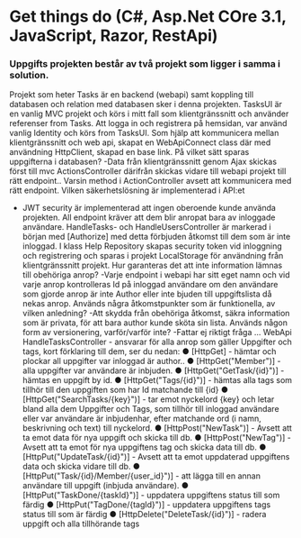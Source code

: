 # Get things do (C#, Asp.Net COre 3.1, JavaScript, Razor, RestApi)

### Uppgifts projekten består av två projekt som ligger i samma i solution.
Projekt som heter Tasks är en backend (webapi) samt koppling till
databasen och relation med databasen sker i denna projekten.
TasksUI är en vanlig MVC projekt och körs i mitt fall som klientgränssnitt
och använder referenser from Tasks.
Att logga in och registrera på hemsidan, var använd vanlig Identity och
körs from TasksUI.
Som hjälp att kommunicera mellan klientgränssnitt och web api, skapat en
WebApiConnect class där med användning HttpClient, skapad en base
link.
På vilket sätt sparas uppgifterna i databasen?
-Data från klientgränssnitt genom Ajax skickas först till mvc
ActionsController därifrån skickas vidare till webapi projekt till rätt
endpoint.. Varsin method i ActionController avsett att kommunicera med
rätt endpoint.
Vilken säkerhetslösning är implementerad i API:et
- JWT security är implementerad att ingen oberoende kunde använda
projekten. All endpoint kräver att dem blir anropat bara av inloggade
användare. HandleTasks- och HandleUsersController är markerad i
början med [Authorize] med detta förbjuden åtkomst till dem som är inte
inloggad. I klass Help Repository skapas security token vid inloggning och
registrering och sparas i projekt LocalStorage för användning från
klientgränssnitt projekt.
Hur garanteras det att inte information lämnas till obehöriga
anrop?
-Varje endpoint i webapi har sitt eget namn och vid varje anrop
kontrolleras Id på inloggad användare om den användare som gjorde
anrop är inte Author eller inte bjuden till uppgiftslista då nekas anrop.
Används några åtkomstpunkter som är funktionella, av vilken
anledning?
-Att skydda från obehöriga åtkomst, säkra information som är privata, för
att bara author kunde sköta sin lista.
Används någon form av versionering, varför/varför inte?
-Fattar ej riktigt fråga ...
WebApi HandleTasksController - ansvarar för alla anrop som gäller
Uppgifter och tags, kort förklaring till dem, ser du nedan:
● [HttpGet] - hämtar och plockar all uppgifter var inloggad är author..
● [HttpGet("Member")] - alla uppgifter var användare är inbjuden.
● [HttpGet("GetTask/{id}")] - hämtas en uppgift by id.
● [HttpGet("Tags/{id}")] - hämtas alla tags som tillhör till den uppgiften
som har Id matchande till {id}
● [HttpGet("SearchTasks/{key}")] - tar emot nyckelord {key} och letar
bland alla dem Uppgifter och Tags, som tillhör till inloggad
användare eller var användare är inbjudenhar, efter matchande ord
(i namn, beskrivning och text) till nyckelord.
● [HttpPost("NewTask")] - Avsett att ta emot data för nya uppgift och
skicka till db.
● [HttpPost("NewTag")] - Avsett att ta emot för nya uppgiftens tag och
skicka data till db.
● [HttpPut("UpdateTask/{id}")] - Avsett att ta emot uppdaterad
uppgiftens data och skicka vidare till db.
● [HttpPut("Task/{id}/Member/{user_id}")] - att lägga till en annan
användare till uppgift (inbjuda användare).
● [HttpPut("TaskDone/{taskId}")] - uppdatera uppgiftens status till som
färdig
● [HttpPut("TagDone/{tagId}")] - uppdatera uppgiftens tags status till
som är färdig
● [HttpDelete("DeleteTask/{id}")] - radera uppgift och alla tillhörande
tags
